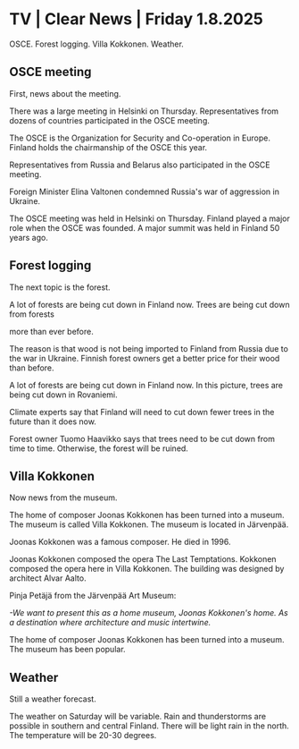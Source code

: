 # TV | Clear News | Friday 1.8.2025

OSCE. Forest logging. Villa Kokkonen. Weather.

## OSCE meeting

First, news about the meeting.

There was a large meeting in Helsinki on Thursday. Representatives from dozens of countries participated in the OSCE meeting.

The OSCE is the Organization for Security and Co-operation in Europe. Finland holds the chairmanship of the OSCE this year.

Representatives from Russia and Belarus also participated in the OSCE meeting.

Foreign Minister Elina Valtonen condemned Russia's war of aggression in Ukraine.

The OSCE meeting was held in Helsinki on Thursday. Finland played a major role when the OSCE was founded. A major summit was held in Finland 50 years ago.

## Forest logging

The next topic is the forest.

A lot of forests are being cut down in Finland now. Trees are being cut down from forests

more than ever before.

The reason is that wood is not being imported to Finland from Russia due to the war in Ukraine. Finnish forest owners get a better price for their wood than before.

A lot of forests are being cut down in Finland now. In this picture, trees are being cut down in Rovaniemi.

Climate experts say that Finland will need to cut down fewer trees in the future than it does now.

Forest owner Tuomo Haavikko says that trees need to be cut down from time to time. Otherwise, the forest will be ruined.

## Villa Kokkonen

Now news from the museum.

The home of composer Joonas Kokkonen has been turned into a museum. The museum is called Villa Kokkonen. The museum is located in Järvenpää.

Joonas Kokkonen was a famous composer. He died in 1996.

Joonas Kokkonen composed the opera The Last Temptations. Kokkonen composed the opera here in Villa Kokkonen. The building was designed by architect Alvar Aalto.

Pinja Petäjä from the Järvenpää Art Museum:

*-We want to present this as a home museum, Joonas Kokkonen's home. As a destination where architecture and music intertwine.*

The home of composer Joonas Kokkonen has been turned into a museum. The museum has been popular.

## Weather

Still a weather forecast.

The weather on Saturday will be variable. Rain and thunderstorms are possible in southern and central Finland. There will be light rain in the north. The temperature will be 20-30 degrees.
